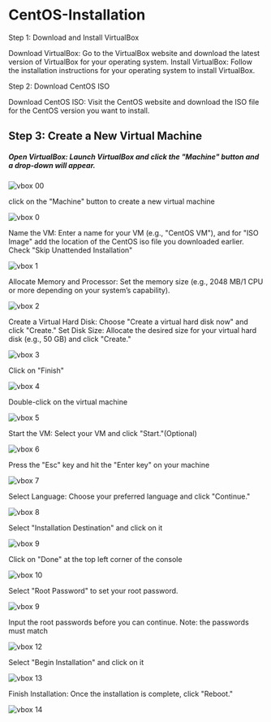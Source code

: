 # CentOS-Installation
Step 1: Download and Install VirtualBox

Download VirtualBox: Go to the VirtualBox website and download the latest version of VirtualBox for your operating system.
Install VirtualBox: Follow the installation instructions for your operating system to install VirtualBox.

Step 2: Download CentOS ISO

Download CentOS ISO: Visit the CentOS website and download the ISO file for the CentOS version you want to install.

## Step 3: Create a New Virtual Machine

##### Open VirtualBox: Launch VirtualBox and click the "Machine" button and a drop-down will appear.
      
![vbox 00](https://github.com/user-attachments/assets/26490bfd-4a04-42ac-90c6-bb26b1220f3b)

click on the "Machine" button to create a new virtual machine

![vbox 0](https://github.com/user-attachments/assets/5651d756-1bea-4014-8951-e62146ce4ebe)


Name the VM: Enter a name for your VM (e.g., "CentOS VM"), and for "ISO Image" add the location of the CentOS iso file you downloaded earlier.
Check "Skip Unattended Installation"

![vbox 1](https://github.com/user-attachments/assets/9bf31497-5961-4872-9942-9a31f3d783f7)


Allocate Memory and Processor: Set the memory size (e.g., 2048 MB/1 CPU or more depending on your system’s capability).

![vbox 2](https://github.com/user-attachments/assets/c3d291a1-651e-48bd-a08f-9ceae80d5c34)


Create a Virtual Hard Disk: Choose "Create a virtual hard disk now" and click "Create."
Set Disk Size: Allocate the desired size for your virtual hard disk (e.g., 50 GB) and click "Create."

![vbox 3](https://github.com/user-attachments/assets/4e6d4094-8b85-4dd3-be34-189854977b43)


Click on "Finish"

![vbox 4](https://github.com/user-attachments/assets/8cd16d3a-ed52-40ab-9963-24c750dd43f2)

Double-click on the virtual machine

![vbox 5](https://github.com/user-attachments/assets/84dfa596-120f-4399-bbce-8e956c6297fe)


Start the VM: Select your VM and click "Start."(Optional)

![vbox 6](https://github.com/user-attachments/assets/37e9c2a9-5b5e-4e2c-a0eb-30d87584079c)


Press the "Esc" key and hit the "Enter key" on your machine

![vbox 7](https://github.com/user-attachments/assets/d51be572-1b40-4c6e-abca-3c42fd0dd807)

Select Language: Choose your preferred language and click "Continue."

![vbox 8](https://github.com/user-attachments/assets/8581da0b-0789-49a7-ad40-4f5dffaf0a27)

Select "Installation Destination" and click on it

![vbox 9](https://github.com/user-attachments/assets/65926685-6fe8-4321-8516-050b95080a55)

Click on "Done" at the top left corner of the console

![vbox 10](https://github.com/user-attachments/assets/db3b3575-62fb-4add-a999-228550a0a8f0)

Select "Root Password" to set your root password. 

![vbox 9](https://github.com/user-attachments/assets/65926685-6fe8-4321-8516-050b95080a55)

Input the root passwords before you can continue. Note: the passwords must match

![vbox 12](https://github.com/user-attachments/assets/7bd4802f-d7b0-4794-a37f-6c6238bb17e0)

Select "Begin Installation" and click on it

![vbox 13](https://github.com/user-attachments/assets/7ad1225d-6032-4176-804a-11e2bfb372da)

Finish Installation: Once the installation is complete, click "Reboot."

![vbox 14](https://github.com/user-attachments/assets/26cfe044-0269-4af8-8e49-58d2dc7df602)




























